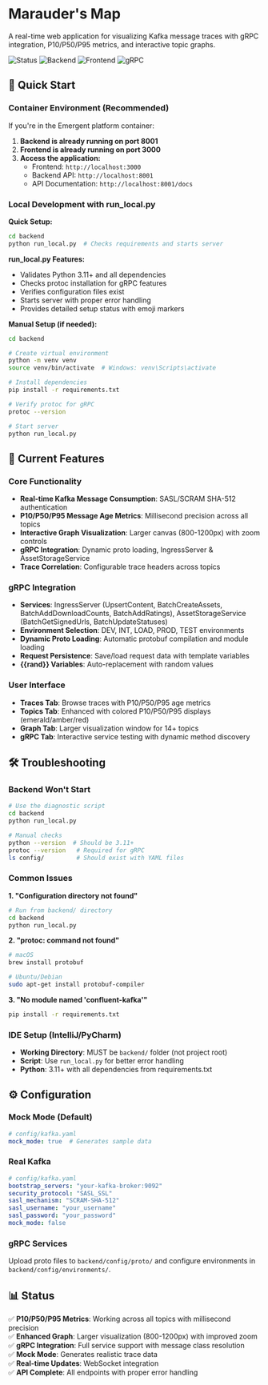 # Marauder's Map

A real-time web application for visualizing Kafka message traces with gRPC integration, P10/P50/P95 metrics, and interactive topic graphs.

![Status](https://img.shields.io/badge/status-working-brightgreen) ![Backend](https://img.shields.io/badge/backend-FastAPI-blue) ![Frontend](https://img.shields.io/badge/frontend-React-blue) ![gRPC](https://img.shields.io/badge/gRPC-integrated-green)

## 🚀 Quick Start

### Container Environment (Recommended)
If you're in the Emergent platform container:

1. **Backend is already running on port 8001**
2. **Frontend is already running on port 3000**
3. **Access the application:**
   - Frontend: `http://localhost:3000`
   - Backend API: `http://localhost:8001`
   - API Documentation: `http://localhost:8001/docs`

### Local Development with run_local.py

**Quick Setup:**
```bash
cd backend
python run_local.py  # Checks requirements and starts server
```

**run_local.py Features:**
- Validates Python 3.11+ and all dependencies
- Checks protoc installation for gRPC features
- Verifies configuration files exist
- Starts server with proper error handling
- Provides detailed setup status with emoji markers

**Manual Setup (if needed):**
```bash
cd backend

# Create virtual environment
python -m venv venv
source venv/bin/activate  # Windows: venv\Scripts\activate

# Install dependencies
pip install -r requirements.txt

# Verify protoc for gRPC
protoc --version

# Start server
python run_local.py
```

## 🎯 Current Features

### Core Functionality
- **Real-time Kafka Message Consumption**: SASL/SCRAM SHA-512 authentication
- **P10/P50/P95 Message Age Metrics**: Millisecond precision across all topics
- **Interactive Graph Visualization**: Larger canvas (800-1200px) with zoom controls
- **gRPC Integration**: Dynamic proto loading, IngressServer & AssetStorageService
- **Trace Correlation**: Configurable trace headers across topics

### gRPC Integration
- **Services**: IngressServer (UpsertContent, BatchCreateAssets, BatchAddDownloadCounts, BatchAddRatings), AssetStorageService (BatchGetSignedUrls, BatchUpdateStatuses)
- **Environment Selection**: DEV, INT, LOAD, PROD, TEST environments
- **Dynamic Proto Loading**: Automatic protobuf compilation and module loading
- **Request Persistence**: Save/load request data with template variables
- **{{rand}} Variables**: Auto-replacement with random values

### User Interface
- **Traces Tab**: Browse traces with P10/P50/P95 age metrics
- **Topics Tab**: Enhanced with colored P10/P50/P95 displays (emerald/amber/red)
- **Graph Tab**: Larger visualization window for 14+ topics
- **gRPC Tab**: Interactive service testing with dynamic method discovery

## 🛠️ Troubleshooting

### Backend Won't Start
```bash
# Use the diagnostic script
cd backend
python run_local.py

# Manual checks
python --version  # Should be 3.11+
protoc --version   # Required for gRPC
ls config/         # Should exist with YAML files
```

### Common Issues

**1. "Configuration directory not found"**
```bash
# Run from backend/ directory
cd backend
python run_local.py
```

**2. "protoc: command not found"**
```bash
# macOS
brew install protobuf

# Ubuntu/Debian
sudo apt-get install protobuf-compiler
```

**3. "No module named 'confluent-kafka'"**
```bash
pip install -r requirements.txt
```

### IDE Setup (IntelliJ/PyCharm)
- **Working Directory**: MUST be `backend/` folder (not project root)
- **Script**: Use `run_local.py` for better error handling
- **Python**: 3.11+ with all dependencies from requirements.txt

## ⚙️ Configuration

### Mock Mode (Default)
```yaml
# config/kafka.yaml
mock_mode: true  # Generates sample data
```

### Real Kafka
```yaml
# config/kafka.yaml
bootstrap_servers: "your-kafka-broker:9092"
security_protocol: "SASL_SSL"
sasl_mechanism: "SCRAM-SHA-512"
sasl_username: "your_username"
sasl_password: "your_password"
mock_mode: false
```

### gRPC Services
Upload proto files to `backend/config/proto/` and configure environments in `backend/config/environments/`.

## 📊 Status

✅ **P10/P50/P95 Metrics**: Working across all topics with millisecond precision  
✅ **Enhanced Graph**: Larger visualization (800-1200px) with improved zoom  
✅ **gRPC Integration**: Full service support with message class resolution  
✅ **Mock Mode**: Generates realistic trace data  
✅ **Real-time Updates**: WebSocket integration  
✅ **API Complete**: All endpoints with proper error handling
